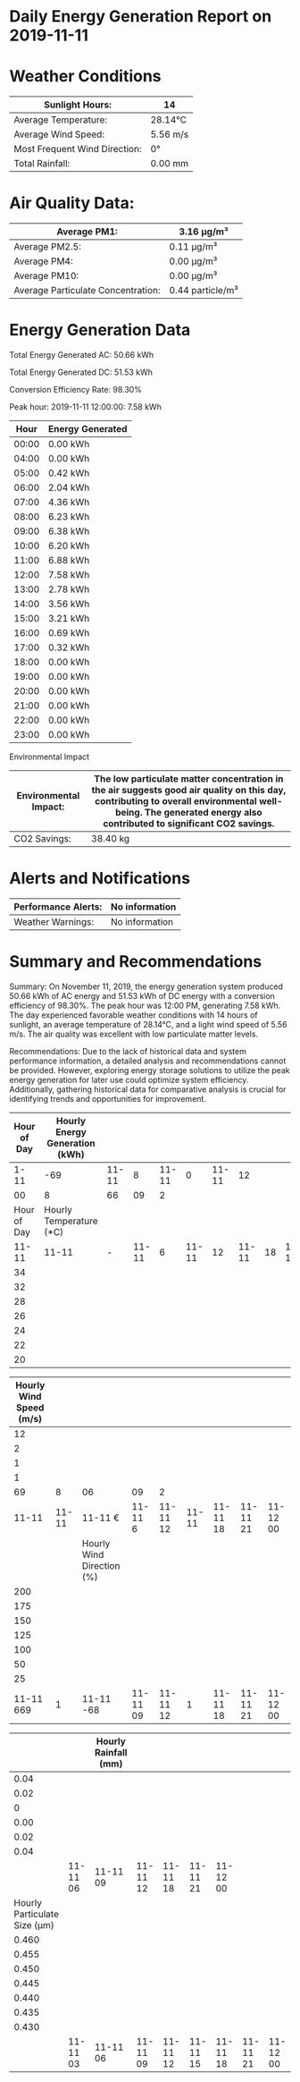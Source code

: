 # Daily Energy Generation Report on 2019-11-11

# Weather Conditions

|Sunlight Hours:|14|
|---|---|
|Average Temperature:|28.14°C|
|Average Wind Speed:|5.56 m/s|
|Most Frequent Wind Direction:|0°|
|Total Rainfall:|0.00 mm|

# Air Quality Data:

|Average PM1:|3.16 μg/m³|
|---|---|
|Average PM2.5:|0.11 μg/m³|
|Average PM4:|0.00 μg/m³|
|Average PM10:|0.00 μg/m³|
|Average Particulate Concentration:|0.44 particle/m³|

# Energy Generation Data

Total Energy Generated AC: 50.66 kWh

Total Energy Generated DC: 51.53 kWh

Conversion Efficiency Rate: 98.30%

Peak hour: 2019-11-11 12:00:00: 7.58 kWh

|Hour|Energy Generated|
|---|---|
|00:00|0.00 kWh|
|04:00|0.00 kWh|
|05:00|0.42 kWh|
|06:00|2.04 kWh|
|07:00|4.36 kWh|
|08:00|6.23 kWh|
|09:00|6.38 kWh|
|10:00|6.20 kWh|
|11:00|6.88 kWh|
|12:00|7.58 kWh|
|13:00|2.78 kWh|
|14:00|3.56 kWh|
|15:00|3.21 kWh|
|16:00|0.69 kWh|
|17:00|0.32 kWh|
|18:00|0.00 kWh|
|19:00|0.00 kWh|
|20:00|0.00 kWh|
|21:00|0.00 kWh|
|22:00|0.00 kWh|
|23:00|0.00 kWh|

Environmental Impact

|Environmental Impact:|The low particulate matter concentration in the air suggests good air quality on this day, contributing to overall environmental well-being. The generated energy also contributed to significant CO2 savings.|
|---|---|
|CO2 Savings:|38.40 kg|

# Alerts and Notifications

|Performance Alerts:|No information|
|---|---|
|Weather Warnings:|No information|

# Summary and Recommendations

Summary: On November 11, 2019, the energy generation system produced 50.66 kWh of AC energy and 51.53 kWh of DC energy with a conversion efficiency of 98.30%. The peak hour was 12:00 PM, generating 7.58 kWh. The day experienced favorable weather conditions with 14 hours of sunlight, an average temperature of 28.14°C, and a light wind speed of 5.56 m/s. The air quality was excellent with low particulate matter levels.

Recommendations: Due to the lack of historical data and system performance information, a detailed analysis and recommendations cannot be provided. However, exploring energy storage solutions to utilize the peak energy generation for later use could optimize system efficiency. Additionally, gathering historical data for comparative analysis is crucial for identifying trends and opportunities for improvement.

|Hour of Day|Hourly Energy Generation (kWh)| | | | | | | | | | | |
|---|---|---|---|---|---|---|---|---|---|---|---|---|
|1-11|-69|11-11|8|11-11|0|11-11|12| | | | | |
|00|8|66|09|2| | | | | | | | |
|Hour of Day|Hourly Temperature (*C)| | | | | | | | | | | |
|11-11|11-11|-|11-11|6|11-11|12|11-11|18|11-11|21|11-12|00|
|34| | | | | | | | | | | | |
|32| | | | | | | | | | | | |
|28| | | | | | | | | | | | |
|26| | | | | | | | | | | | |
|24| | | | | | | | | | | | |
|22| | | | | | | | | | | | |
|20| | | | | | | | | | | | |

|Hourly Wind Speed (m/s)| | | | | | | | |
|---|---|---|---|---|---|---|---|---|
|12| | | | | | | | |
|2| | | | | | | | |
|1| | | | | | | | |
|1| | | | | | | | |
|69|8|06|09|2| | | | |
|11-11|11-11|11-11 €|11-11 6|11-11 12|11-11|11-11 18|11-11 21|11-12 00|
| | |Hourly Wind Direction (%)| | | | | | |
|200| | | | | | | | |
|175| | | | | | | | |
|150| | | | | | | | |
|125| | | | | | | | |
|100| | | | | | | | |
|50| | | | | | | | |
|25| | | | | | | | |
|11-11 669|1|11-11 -68|11-11 09|11-11 12|1|11-11 18|11-11 21|11-12 00|

| | |Hourly Rainfall (mm)| | | | | | |
|---|---|---|---|---|---|---|---|---|
|0.04| | | | | | | | |
|0.02| | | | | | | | |
|0| | | | | | | | |
|0.00| | | | | | | | |
|0.02| | | | | | | | |
|0.04| | | | | | | | |
| |11-11 06|11-11 09|11-11 12|11-11 18|11-11 21|11-12 00| | |
|Hourly Particulate Size (µm)| | | | | | | | |
|0.460| | | | | | | | |
|0.455| | | | | | | | |
|0.450| | | | | | | | |
|0.445| | | | | | | | |
|0.440| | | | | | | | |
|0.435| | | | | | | | |
|0.430| | | | | | | | |
| |11-11 03|11-11 06|11-11 09|11-11 12|11-11 15|11-11 18|11-11 21|11-12 00|